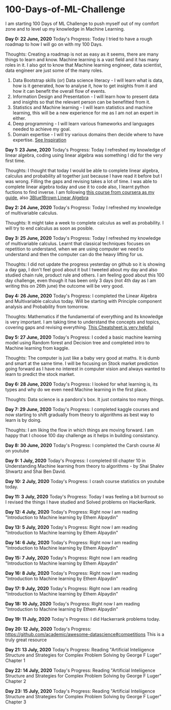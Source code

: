# 100-Days-of-ML-Challenge
I am starting 100 Days of ML Challenge to push myself out of my comfort zone and to level up my knowledge in Machine Learning.

**Day 0: 22 June, 2020**
Today's Progress: Today I tried to have a rough roadmap to how I will go on with my 100 Days. 

Thoughts: Creating a roadmap is not as easy as it seems, there are many things to learn and know. Machine learning is a vast field and it has many roles in it. I also got to know that Machine learning engineer, data scientist, data engineer are just some of the many roles. 
1. Data Bootstrap skills (or) Data science literacy - I will learn what is data, how is it generated, how to analyse it, how to get insights from it and how it can benefit the overall flow of events.
2. Information Design and Presentation - I will learn how to present data and insights so that the relevant person can be benefitted from it.
3. Statistics and Machine learning - I will learn statistics and machine learning, this will be a new experience for me as I am not an expert in either. 
4. Deep programming -  I will learn various frameworks and languages needed to achieve my goal.
5. Domain expertise - I will try various domains then decide where to have expertise. 
[See Inspiration](https://towardsdatascience.com/whats-the-secret-sauce-to-transforming-into-a-unicorn-in-data-science-94082b01c39d)
 
**Day 1: 23 June, 2020**
Today's Progress: Today I refreshed my knowledge of linear algebra, coding using linear algebra was something I did for the very first time. 

Thoughts: I thought that today I would be able to complete linear algebra, calculus and probability all together just because I have read it before but I was wrong. Filling the gaps and revising takes a lot of time. I was able to complete linear algebra today and use it to code also, I learnt python fuctions to find inverse. I am following [this course from coursera as my guide](https://www.coursera.org/learn/linear-algebra-machine-learning/home/welcome), also [3Blue1Brown Linear Algebra](https://www.youtube.com/watch?v=fNk_zzaMoSs&list=PLZHQObOWTQDPD3MizzM2xVFitgF8hE_ab)

**Day 2: 24 June, 2020**
Today's Progress: Today I refreshed my knowledge of multivariable calculus. 

Thoughts: It might take a week to complete calculus as well as probability. I will try to end calculus as soon as posible. 

**Day 3: 25 June, 2020**
Today's Progress: Today I refreshed my knowledge of multivariable calculus. Learnt that classical techniques focuses on repetition to understand, when we are using computer we need to understand and then the computer can do the heavy lifting for us. 

Thoughts: I did not update the progress yesterday on github so it is showing a day gap, I don't feel good about it but I tweeted about my day and also studied chain rule, product rule and others. I am feeling good about this 100 day challenge, even though it has been only 3 days (not 4th day as I am writing this on 26th june) the outcome will be very good. 

**Day 4: 26 June, 2020**
Today's Progress:  I completed the Linear Algebra and Multivariable calculus today. Will be starting with Principle component analysis and Probability from tomorrow. 

Thoughts: Mathematics if the fundamental of everything and its knowledge is very important. I am taking time to understand the concepts and topics, covering gaps and revising everything. [This Cheatsheet is very helpful](https://ml-cheatsheet.readthedocs.io/en/latest/calculus.html#derivatives)

**Day 5: 27 June, 2020**
Today's Progress:  I coded a basic machine learning model using Random forest and Decision tree and completed intro to Machine learning from kaggle. 

Thoughts: The computer is just like a baby very good at maths. It is dumb and smart at the same time. I will be focusing on Stock market prediction going forward as I have no interest in computer vision and always wanted to learn to predict the stock market. 

**Day 6: 28 June, 2020**
Today's Progress:  I looked for what learning is, its types and why do we even need Machine learning in the first place.  

Thoughts: Data science is a pandora's box. It just contains too many things.

**Day 7: 29 June, 2020**
Today's Progress:  I completed kaggle courses and now starting to shift gradually from theory to algorithms as best way to learn is by doing.   

Thoughts: I am liking the flow in which things are moving forward. I am happy that I choose 100 day challenge as it helps in building consistancy. 

**Day 8: 30 June, 2020**
Today's Progress:  I completed the Carsh course AI on youtube

**Day 9: 1 July, 2020**
Today's Progress:  I completed till chapter 10 in Understanding Machine learning from theory to algorithms - by Shai Shalev Shwartz and Shai Ben David.

**Day 10: 2 July, 2020**
Today's Progress:  I crash course statistics on youtube today.

**Day 11: 3 July, 2020**
Today's Progress:  Today I was feeling a bit burnout so I revised the things I have studied and Solved problems on HackerRank. 

**Day 12: 4 July, 2020**
Today's Progress:  Right now I am reading "Introduction to Machine learning by Ethem Alpaydin"

**Day 13: 5 July, 2020**
Today's Progress:  Right now I am reading "Introduction to Machine learning by Ethem Alpaydin"

**Day 14: 6 July, 2020**
Today's Progress:  Right now I am reading "Introduction to Machine learning by Ethem Alpaydin"

**Day 15: 7 July, 2020**
Today's Progress:  Right now I am reading "Introduction to Machine learning by Ethem Alpaydin"

**Day 16: 8 July, 2020**
Today's Progress:  Right now I am reading "Introduction to Machine learning by Ethem Alpaydin"

**Day 17: 9 July, 2020**
Today's Progress:  Right now I am reading "Introduction to Machine learning by Ethem Alpaydin"

**Day 18: 10 July, 2020**
Today's Progress:  Right now I am reading "Introduction to Machine learning by Ethem Alpaydin"

**Day 19: 11 July, 2020**
Today's Progress:  I did Hackerrank problems today.

**Day 20: 12 July, 2020**
Today's Progress: https://github.com/academic/awesome-datascience#competitions This is a truly great resource

**Day 21: 13 July, 2020**
Today's Progress:  Reading "Artificial Inteliigence Structure and Strategies for Complex Problem Solving by George F Luger" Chapter 1

**Day 22: 14 July, 2020**
Today's Progress:  Reading "Artificial Inteliigence Structure and Strategies for Complex Problem Solving by George F Luger" Chapter 2

**Day 23: 15 July, 2020**
Today's Progress:  Reading "Artificial Inteliigence Structure and Strategies for Complex Problem Solving by George F Luger" Chapter 3


